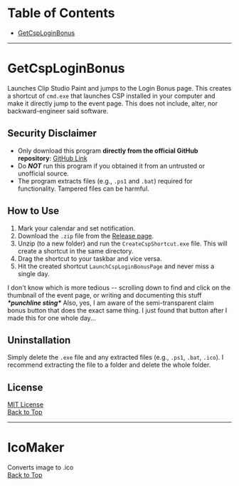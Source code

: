﻿# Table of Contents
- [GetCspLoginBonus](#getcsploginbonus)

---

# GetCspLoginBonus  
Launches Clip Studio Paint and jumps to the Login Bonus page. This creates a shortcut of `cmd.exe` that launches CSP installed in your computer and make it directly jump to the event page. This does not include, alter, nor backward-engineer said software.  

## Security Disclaimer  
- Only download this program **directly from the official GitHub repository**: [GitHub Link](https://github.com/marrshmallow/PowerShellApps/)
- Do _**NOT**_ run this program if you obtained it from an untrusted or unofficial source.
- The program extracts files (e.g., `.ps1` and `.bat`) required for functionality. Tampered files can be harmful.

## How to Use  
1. Mark your calendar and set notification.
2. Download the `.zip` file from the [Release page](https://github.com/marrshmallow/PowerShellApps/releases/tag/v.1.0.0).
3. Unzip (to a new folder) and run the `CreateCspShortcut.exe` file. This will create a shortcut in the same directory.
4. Drag the shortcut to your taskbar and vice versa.
5. Hit the created shortcut `LaunchCspLoginBonusPage` and never miss a single day.

I don't know which is more tedious -- scrolling down to find and click on the thumbnail of the event page, or writing and documenting this stuff ___\*punchline sting\*___ 
Also, yes, I am aware of the semi-transparent claim bonus button that does the exact same thing. I just found that button after I made this for one whole day...  

## Uninstallation  
Simply delete the `.exe` file and any extracted files (e.g., `.ps1`, `.bat`, `.ico`). I recommend extracting the file to a folder and delete the whole folder.

## License  
[MIT License](https://opensource.org/licenses/MIT)  
[Back to Top](#table-of-contents)  

---

# IcoMaker  
Converts image to .ico  
[Back to Top](#table-of-contents)
